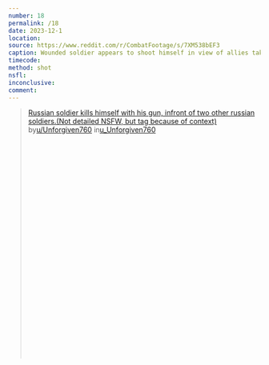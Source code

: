 ```yaml
---
number: 18
permalink: /18
date: 2023-12-1
location:
source: https://www.reddit.com/r/CombatFootage/s/7XM538bEF3
caption: Wounded soldier appears to shoot himself in view of allies taking cover in trench
timecode:
method: shot
nsfl:
inconclusive:
comment:
---
```

<blockquote class="reddit-embed-bq" style="height:500px" data-embed-height="230"><a href="https://www.reddit.com/user/Unforgiven760/comments/188hob3/russian_soldier_kills_himself_with_his_gun/">Russian soldier kills himself with his gun, infront of two other russian soldiers.(Not detailed NSFW, but tag because of context)</a><br> by<a href="https://www.reddit.com/user/Unforgiven760/">u/Unforgiven760</a> in<a href="https://www.reddit.com/user/Unforgiven760/">u_Unforgiven760</a></blockquote><script async="" src="https://embed.reddit.com/widgets.js" charset="UTF-8"></script>